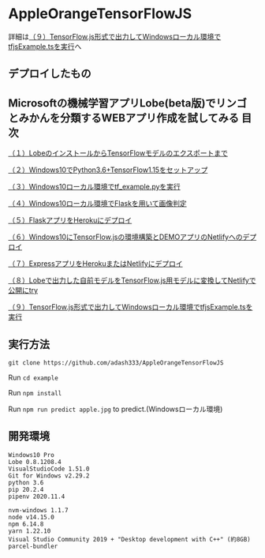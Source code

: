 # AppleOrangeTensorFlowJS

詳細は[（９）TensorFlow.js形式で出力してWindowsローカル環境でtfjsExample.tsを実行](https://i-doctor.sakura.ne.jp/font/?p=45547)へ


## デプロイしたもの





## Microsoftの機械学習アプリLobe(beta版)でリンゴとみかんを分類するWEBアプリ作成を試してみる 目次

[（１）LobeのインストールからTensorFlowモデルのエクスポートまで](https://i-doctor.sakura.ne.jp/font/?p=44635)

[（２）Windows10でPython3.6+TensorFlow1.15をセットアップ](https://i-doctor.sakura.ne.jp/font/?p=44703)

[（３）Windows10ローカル環境でtf_example.pyを実行](https://i-doctor.sakura.ne.jp/font/?p=44808)

[（４）Windows10ローカル環境でFlaskを用いて画像判定](https://i-doctor.sakura.ne.jp/font/?p=44883)

[（５）FlaskアプリをHerokuにデプロイ](https://i-doctor.sakura.ne.jp/font/?p=44947)

[（６）Windows10にTensorFlow.jsの環境構築とDEMOアプリのNetlifyへのデプロイ](https://i-doctor.sakura.ne.jp/font/?p=45117)

[（７）ExpressアプリをHerokuまたはNetlifyにデプロイ](https://i-doctor.sakura.ne.jp/font/?p=45277)

[（８）Lobeで出力した自前モデルをTensorFlow.js用モデルに変換してNetlifyで公開にtry](https://i-doctor.sakura.ne.jp/font/?p=45386)

[（９）TensorFlow.js形式で出力してWindowsローカル環境でtfjsExample.tsを実行](https://i-doctor.sakura.ne.jp/font/?p=45547)

## 実行方法

`git clone https://github.com/adash333/AppleOrangeTensorFlowJS`

Run `cd example`

Run `npm install`

Run `npm run predict apple.jpg` to predict.(Windowsローカル環境)   


## 開発環境

```
Windows10 Pro
Lobe 0.8.1208.4
VisualStudioCode 1.51.0
Git for Windows v2.29.2
python 3.6
pip 20.2.4
pipenv 2020.11.4

nvm-windows 1.1.7
node v14.15.0
npm 6.14.8
yarn 1.22.10
Visual Studio Community 2019 + "Desktop development with C++" (約8GB)
parcel-bundler 
```
